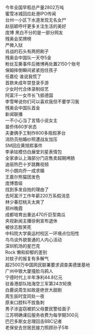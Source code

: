 今年全国早稻总产量2802万吨  
蜜雪冰城回应赴港IPO传闻  
台州一小区下水道发现无名女尸  
赵丽颖呼吁更多关注生活的美好  
庞博 黑白不分的是一部分网友  
残奥会奖牌榜  
严微入狱  
肖战的石头有两把刷子  
残奥会中国队一天夺5金  
粉丝互撕事件后微博再处置2150个账号  
保姆摔倒瞬间紧紧抱住孩子  
任嘉伦 谁说我慌了  
首款未成年禁登录手游  
少女时代合体录制综艺  
阿富汗一女市长飞抵德国  
李雪琴说你们可以喜欢我但不要学习我  
残奥会中国队首金  
新闻联播  
一不小心当了言情小说女主  
苗侨伟60岁状态  
夫妻俩手工制作800多瓶假茅台  
消防员拍婚纱照遭战友加压  
SM回应黄旭熙事件  
李承铉模仿白展堂刘星表情包  
全家承认上海部分门店售卖超期烤肠  
迪丽热巴十岁跳舞视频  
叶小朗向乔一成求婚  
王嘉尔熊猫团发色  
庞博晋级  
找到多发自拍的理由了  
去阿富汗工作年薪220万系假消息  
林少春怼桃夭太爽了  
郑州晚霞  
成都培育出重达470斤巨型南瓜  
央视新闻主播徐俐宣布退休  
被徐志胜笑死  
中科院大学奥运村校区一环境点位阳性  
鸟鸟谈外貌普通的人内心活动  
深圳机场的星巴克  
Rock 懒和抑郁的差别  
对蚊子的报复有多解气  
超2500万中国网民联署要求调查美德堡基地  
广州中银大厦撞脸乌鸦人  
宁德时代上半年净利44.8亿元  
驻香港部队陆海空三军第24次轮换  
白鹿说周生如故是绝世大甜剧  
周生辰时宜同处一夜  
原来口腔科不拔鱼刺  
男子涉盗窃被抓父母要民警给面子  
江苏明确课后服务收费为每学期300元  
巴巴多斯女总理回击BBC记者  
老保安去世居民接力照顾孙子5年  
